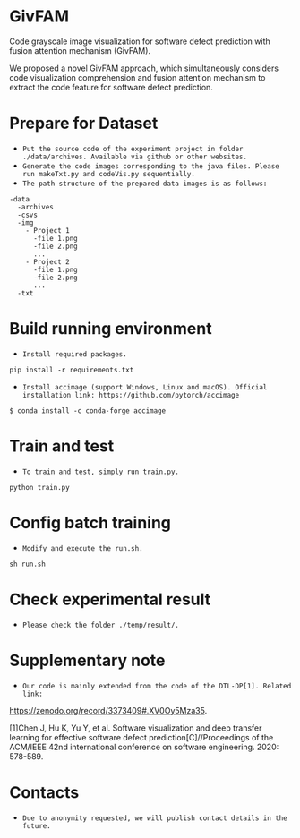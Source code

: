# GivFAM
Code grayscale image visualization for software defect prediction with fusion attention mechanism (GivFAM).

We proposed a novel GivFAM approach, which simultaneously considers code visualization comprehension and fusion attention mechanism to extract the code feature for software defect prediction.


Prepare for Dataset
=================
- `Put the source code of the experiment project in folder ./data/archives. Available via github or other websites.`
- `Generate the code images corresponding to the java files. Please run makeTxt.py and codeVis.py sequentially.`
- `The path structure of the prepared data images is as follows:`

```
-data
  -archives
  -csvs
  -img
    - Project 1
      -file 1.png
      -file 2.png
      ...
    - Project 2
      -file 1.png
      -file 2.png
      ...
  -txt
```


Build running environment
=================
- `Install required packages.`

```
pip install -r requirements.txt
```

- `Install accimage (support Windows, Linux and macOS). Official installation link: https://github.com/pytorch/accimage`

```
$ conda install -c conda-forge accimage
```

Train and test
=================
- `To train and test, simply run train.py.`
```
python train.py
```

Config batch training
===============

- `Modify and execute the run.sh.`

```
sh run.sh
```

Check experimental result
===============
- `Please check the folder ./temp/result/.`


Supplementary note
===============
- `Our code is mainly extended from the code of the DTL-DP[1]. Related link:`

https://zenodo.org/record/3373409#.XV0Oy5Mza35.

[1]Chen J, Hu K, Yu Y, et al. Software visualization and deep transfer learning for effective software defect prediction[C]//Proceedings of the ACM/IEEE 42nd international conference on software engineering. 2020: 578-589.


Contacts
===============
- `Due to anonymity requested, we will publish contact details in the future.`
